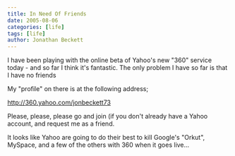 ```yaml
---
title: In Need Of Friends
date: 2005-08-06
categories: [life]
tags: [life]
author: Jonathan Beckett
---
```


I have been playing with the online beta of Yahoo's new "360" service today - and so far I think it's fantastic. The only problem I have so far is that I have no friends 

My "profile" on there is at the following address;

http://360.yahoo.com/jonbeckett73

Please, please, please go and join (if you don't already have a Yahoo account, and request me as a friend.

It looks like Yahoo are going to do their best to kill Google's "Orkut", MySpace, and a few of the others with 360 when it goes live...
